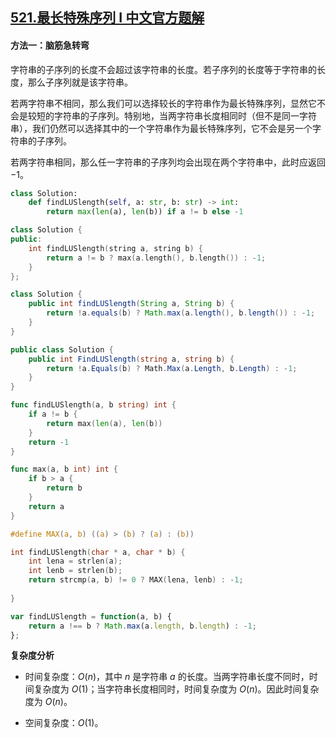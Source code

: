 ## [521.最长特殊序列 Ⅰ 中文官方题解](https://leetcode.cn/problems/longest-uncommon-subsequence-i/solutions/100000/zui-chang-te-shu-xu-lie-i-by-leetcode-so-v9sr)

#### 方法一：脑筋急转弯

字符串的子序列的长度不会超过该字符串的长度。若子序列的长度等于字符串的长度，那么子序列就是该字符串。

若两字符串不相同，那么我们可以选择较长的字符串作为最长特殊序列，显然它不会是较短的字符串的子序列。特别地，当两字符串长度相同时（但不是同一字符串），我们仍然可以选择其中的一个字符串作为最长特殊序列，它不会是另一个字符串的子序列。

若两字符串相同，那么任一字符串的子序列均会出现在两个字符串中，此时应返回 $-1$。

```Python [sol1-Python3]
class Solution:
    def findLUSlength(self, a: str, b: str) -> int:
        return max(len(a), len(b)) if a != b else -1
```

```C++ [sol1-C++]
class Solution {
public:
    int findLUSlength(string a, string b) {
        return a != b ? max(a.length(), b.length()) : -1;
    }
};
```

```Java [sol1-Java]
class Solution {
    public int findLUSlength(String a, String b) {
        return !a.equals(b) ? Math.max(a.length(), b.length()) : -1;
    }
}
```

```C# [sol1-C#]
public class Solution {
    public int FindLUSlength(string a, string b) {
        return !a.Equals(b) ? Math.Max(a.Length, b.Length) : -1;
    }
}
```

```go [sol1-Golang]
func findLUSlength(a, b string) int {
    if a != b {
        return max(len(a), len(b))
    }
    return -1
}

func max(a, b int) int {
    if b > a {
        return b
    }
    return a
}
```

```C [sol1-C]
#define MAX(a, b) ((a) > (b) ? (a) : (b))

int findLUSlength(char * a, char * b) {
    int lena = strlen(a);
    int lenb = strlen(b);
    return strcmp(a, b) != 0 ? MAX(lena, lenb) : -1;
    
}
```

```JavaScript [sol1-JavaScript]
var findLUSlength = function(a, b) {
    return a !== b ? Math.max(a.length, b.length) : -1;
};
```

**复杂度分析**

- 时间复杂度：$O(n)$，其中 $n$ 是字符串 $a$ 的长度。当两字符串长度不同时，时间复杂度为 $O(1)$；当字符串长度相同时，时间复杂度为 $O(n)$。因此时间复杂度为 $O(n)$。

- 空间复杂度：$O(1)$。